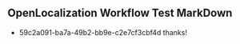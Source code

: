 ## OpenLocalization Workflow Test MarkDown
* 59c2a091-ba7a-49b2-bb9e-c2e7cf3cbf4d thanks!

<!--HONumber=Jul16_HO4-->


